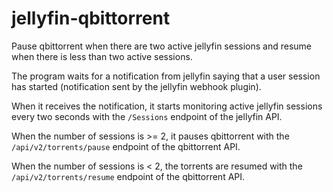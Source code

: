 # jellyfin-qbittorrent

Pause qbittorrent when there are two active jellyfin sessions and resume when there is less than two active sessions.

The program waits for a notification from jellyfin saying that a user session has started (notification sent by the jellyfin webhook plugin).

When it receives the notification, it starts monitoring active jellyfin sessions every two seconds with the `/Sessions` endpoint of the jellyfin API.

When the number of sessions is >= 2, it pauses qbittorrent with the `/api/v2/torrents/pause` endpoint of the qbittorrent API.

When the number of sessions is < 2, the torrents are resumed with the `/api/v2/torrents/resume` endpoint of the qbittorrent API.